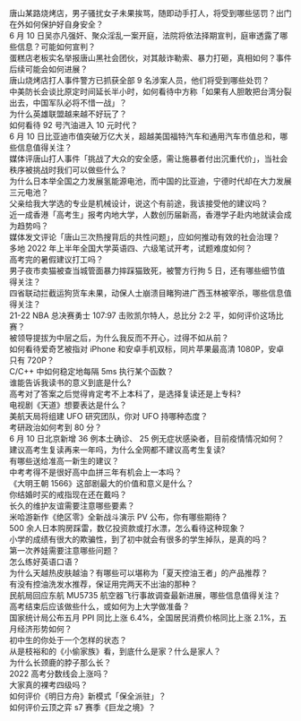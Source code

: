 唐山某路烧烤店，男子骚扰女子未果挨骂，随即动手打人，将受到哪些惩罚？出门在外如何保护好自身安全？  
6 月 10 日吴亦凡强奸、聚众淫乱一案开庭，法院将依法择期宣判，庭审透露了哪些信息？可能如何宣判？  
蛋糕店老板实名举报唐山黑社会团伙，对其敲诈勒索、暴力打砸，真相如何？事件后续可能会如何进展？  
唐山烧烤店打人事件警方已抓获全部 9 名涉案人员，他们将受到哪些处罚？  
中美防长会谈比原定时间延长半小时，如何看待中方称「如果有人胆敢把台湾分裂出去，中国军队必将不惜一战」？  
为什么英雄联盟越来越不好玩了？  
如何看待 92 号汽油进入 10 元时代？  
6 月 10 日比亚迪市值突破万亿大关，超越美国福特汽车和通用汽车市值总和，哪些信息值得关注？  
媒体评唐山打人事件「挑战了大众的安全感，需让施暴者付出沉重代价」，当社会秩序被挑战时我们可以做些什么？  
为什么日本举全国之力发展氢能源电池，而中国的比亚迪，宁德时代却在大力发展三元电池？  
父亲给我大学选的专业是机械设计，说这个有前途，我该接受他的建议吗？  
近一成香港「高考生」报考内地大学，人数创历届新高，香港学子赴内地就读会成为趋势吗？  
媒体发文评论「唐山三次热搜背后的共性问题」，应如何推动有效的社会治理？  
多地 2022 年上半年全国大学英语四、六级笔试开考，试题难度如何？  
高考完的暑假建议打工吗？  
男子夜市卖猫被查当城管面暴力摔踩猫致死，被警方行拘 5 日，还有哪些细节值得关注？  
四省联动拦截运狗货车未果，动保人士崩溃目睹狗进广西玉林被宰杀，哪些信息值得关注？  
21-22 NBA 总决赛勇士 107:97 击败凯尔特人，总比分 2:2 平，如何评价这场比赛？  
被领导提拔为中层之后，为什么我反而不开心，过得不如从前？  
如何看待爱奇艺被指对 iPhone 和安卓手机双标，同片苹果最高清 1080P，安卓只有 720P？  
C/C++ 中如何稳定地每隔 5ms 执行某个函数？  
谁能告诉我读书的意义到底是什么?  
高考对了答案之后觉得肯定考不上本科了，是选择复读还是上专科?  
电视剧《天道》想要表达是什么？  
美航天局将组建 UFO 研究团队，你对 UFO 持哪种态度？  
考研政治如何考到 80 分？  
6 月 10 日北京新增 36 例本土确诊、 25 例无症状感染者，目前疫情情况如何？  
建议高考生复读再来一年吗，为什么全网都不建议高考生复读?  
有哪些送给准高一新生的建议？  
中考考得不是很好高中血拼三年有机会上一本吗？  
《大明王朝 1566》这部剧最大的价值和意义是什么？  
你结婚时买的戒指现在还在戴吗？  
长久的维护友谊需要注意哪些要素？  
米哈游新作《绝区零》全新战斗演示 PV 公布，你有哪些期待？  
500 余人日本购房踩雷，数亿投资款或打水漂，怎么看待这种现象？  
小学的成绩有很大的欺骗性，到了初中就会有很多的学生掉队，是真的吗？  
第一次养娃需要注意哪些问题？  
怎么练好英语口语？  
为什么天越热皮肤越油？有哪些可以堪称为「夏天控油王者」的产品推荐？  
有没有控油洗发水推荐，保证用完两天不出油的那种？  
民航局回应东航 MU5735 航空器飞行事故调查最新进展，哪些信息值得关注？  
高考结束后应该做些什么，或如何为上大学做准备？  
国家统计局公布五月 PPI 同比上涨 6.4%，全国居民消费价格同比上涨 2.1%，五月经济形势如何？  
初中生的你处于一个怎样的状态？  
从是枝裕和的《小偷家族》看，到底什么是家？什么是家人？  
为什么长颈鹿的脖子那么长？  
2022 高考分数线会上涨吗？  
大家真的裸考四级吗？  
如何评价《明日方舟》新模式「保全派驻」？  
如何评价云顶之弈 s7 赛季《巨龙之境》？  

